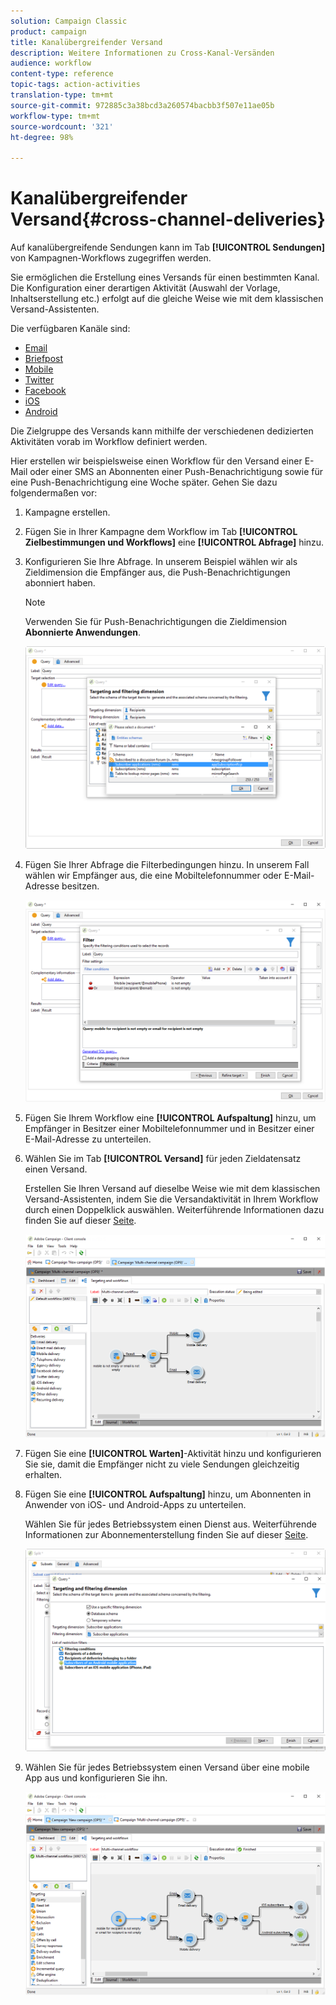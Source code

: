 ```yaml
---
solution: Campaign Classic
product: campaign
title: Kanalübergreifender Versand
description: Weitere Informationen zu Cross-Kanal-Versänden
audience: workflow
content-type: reference
topic-tags: action-activities
translation-type: tm+mt
source-git-commit: 972885c3a38bcd3a260574bacbb3f507e11ae05b
workflow-type: tm+mt
source-wordcount: '321'
ht-degree: 98%

---
```



# Kanalübergreifender Versand{#cross-channel-deliveries}

Auf kanalübergreifende Sendungen kann im Tab **[!UICONTROL Sendungen]** von Kampagnen-Workflows zugegriffen werden.

Sie ermöglichen die Erstellung eines Versands für einen bestimmten Kanal. Die Konfiguration einer derartigen Aktivität (Auswahl der Vorlage, Inhaltserstellung etc.) erfolgt auf die gleiche Weise wie mit dem klassischen Versand-Assistenten.

Die verfügbaren Kanäle sind:

* [Email](../../delivery/using/about-email-channel.md)
* [Briefpost](../../delivery/using/about-direct-mail-channel.md)
* [Mobile](../../delivery/using/sms-channel.md)
* [Twitter](../../social/using/publishing-on-twitter.md)
* [Facebook](../../social/using/publishing-on-facebook.md)
* [iOS](../../delivery/using/creating-notifications.md#sending-notifications-on-ios)
* [Android](../../delivery/using/creating-notifications.md#sending-notifications-on-android)

Die Zielgruppe des Versands kann mithilfe der verschiedenen dedizierten Aktivitäten vorab im Workflow definiert werden.

Hier erstellen wir beispielsweise einen Workflow für den Versand einer E-Mail oder einer SMS an Abonnenten einer Push-Benachrichtigung sowie für eine Push-Benachrichtigung eine Woche später. Gehen Sie dazu folgendermaßen vor:

1. Kampagne erstellen.
1. Fügen Sie in Ihrer Kampagne dem Workflow im Tab **[!UICONTROL Zielbestimmungen und Workflows]** eine **[!UICONTROL Abfrage]** hinzu.
1. Konfigurieren Sie Ihre Abfrage. In unserem Beispiel wählen wir als Zieldimension die Empfänger aus, die Push-Benachrichtigungen abonniert haben.

   >[!NOTE]
   >
   >Verwenden Sie für Push-Benachrichtigungen die Zieldimension **Abonnierte Anwendungen**.

   ![](assets/cross_channel_delivery_1.png)

1. Fügen Sie Ihrer Abfrage die Filterbedingungen hinzu. In unserem Fall wählen wir Empfänger aus, die eine Mobiltelefonnummer oder E-Mail-Adresse besitzen.

   ![](assets/cross_channel_delivery_2.png)

1. Fügen Sie Ihrem Workflow eine **[!UICONTROL Aufspaltung]** hinzu, um Empfänger in Besitzer einer Mobiltelefonnummer und in Besitzer einer E-Mail-Adresse zu unterteilen.
1. Wählen Sie im Tab **[!UICONTROL Versand]** für jeden Zieldatensatz einen Versand.

   Erstellen Sie Ihren Versand auf dieselbe Weise wie mit dem klassischen Versand-Assistenten, indem Sie die Versandaktivität in Ihrem Workflow durch einen Doppelklick auswählen. Weiterführende Informationen dazu finden Sie auf dieser [Seite](../../delivery/using/about-email-channel.md).

   ![](assets/cross_channel_delivery_3.png)

1. Fügen Sie eine **[!UICONTROL Warten]**-Aktivität hinzu und konfigurieren Sie sie, damit die Empfänger nicht zu viele Sendungen gleichzeitig erhalten.
1. Fügen Sie eine **[!UICONTROL Aufspaltung]** hinzu, um Abonnenten in Anwender von iOS- und Android-Apps zu unterteilen.

   Wählen Sie für jedes Betriebssystem einen Dienst aus. Weiterführende Informationen zur Abonnementerstellung finden Sie auf dieser [Seite](../../delivery/using/configuring-the-mobile-application.md).

   ![](assets/cross_channel_delivery_4.png)

1. Wählen Sie für jedes Betriebssystem einen Versand über eine mobile App aus und konfigurieren Sie ihn.

   ![](assets/cross_channel_delivery_5.png)
